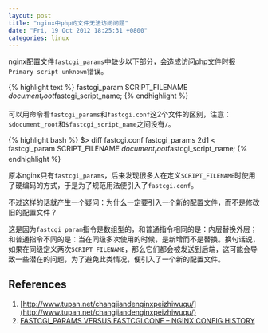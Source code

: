 ```yaml
---
layout: post
title: "nginx中php的文件无法访问问题"
date: "Fri, 19 Oct 2012 18:25:31 +0800"
categories: linux
---
```


nginx配置文件`fastcgi_params`中缺少以下部分，会造成访问php文件时报`Primary script unknown`错误。

{% highlight text %}
fastcgi_param SCRIPT_FILENAME $document_root$fastcgi_script_name;
{% endhighlight %}

可以用命令看`fastcgi_params`和`fastcgi.conf`这2个文件的区别，注意：`$document_root`和`$fastcgi_script_name`之间没有`/`。

{% highlight bash %}
$> diff fastcgi.conf fastcgi_params
2d1
< fastcgi_param  SCRIPT_FILENAME    $document_root$fastcgi_script_name;
{% endhighlight %}

原本nginx只有`fastcgi_params`，后来发现很多人在定义`SCRIPT_FILENAME`时使用了硬编码的方式，于是为了规范用法便引入了`fastcgi.conf`。

不过这样的话就产生一个疑问：为什么一定要引入一个新的配置文件，而不是修改旧的配置文件？

这是因为`fastcgi_param`指令是数组型的，和普通指令相同的是：内层替换外层；和普通指令不同的是：当在同级多次使用的时候，是新增而不是替换。换句话说，如果在同级定义两次`SCRIPT_FILENAME`，那么它们都会被发送到后端，这可能会导致一些潜在的问题，为了避免此类情况，便引入了一个新的配置文件。

References
-----

1. [http://www.tupan.net/changjiandenginxpeizhiwuqu/](http://www.tupan.net/changjiandenginxpeizhiwuqu/)
2. [FASTCGI_PARAMS VERSUS FASTCGI.CONF – NGINX CONFIG HISTORY](https://blog.martinfjordvald.com/2013/04/nginx-config-history-fastcgi_params-versus-fastcgi-conf/)
